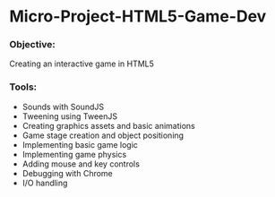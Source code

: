 # Micro-Project-HTML5-Game-Dev

### Objective:
Creating an interactive game in HTML5


### Tools:
* Sounds with SoundJS
* Tweening using TweenJS
* Creating graphics assets and basic animations
* Game stage creation and object positioning
* Implementing basic game logic
* Implementing game physics
* Adding mouse and key controls
* Debugging with Chrome
* I/O handling


